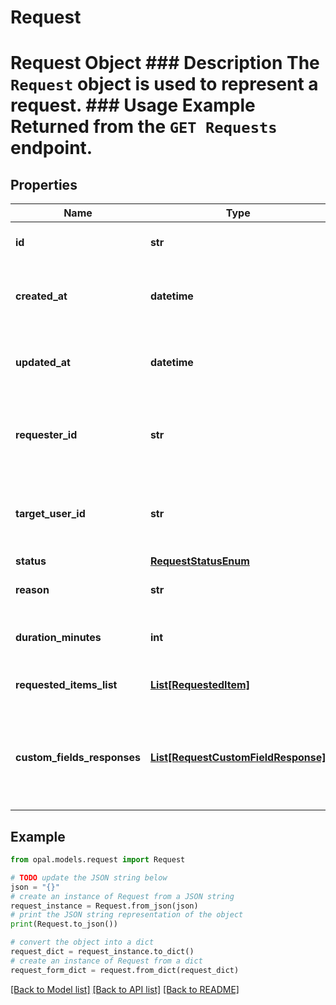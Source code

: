 # Request

# Request Object ### Description The `Request` object is used to represent a request.  ### Usage Example Returned from the `GET Requests` endpoint.

## Properties

Name | Type | Description | Notes
------------ | ------------- | ------------- | -------------
**id** | **str** | The unique identifier of the request. | 
**created_at** | **datetime** | The date and time the request was created. | 
**updated_at** | **datetime** | The date and time the request was last updated. | 
**requester_id** | **str** | The unique identifier of the user who created the request. | 
**target_user_id** | **str** | The unique identifier of the user who is the target of the request. | 
**status** | [**RequestStatusEnum**](RequestStatusEnum.md) |  | 
**reason** | **str** | The reason for the request. | 
**duration_minutes** | **int** | The duration of the request in minutes. | [optional] 
**requested_items_list** | [**List[RequestedItem]**](RequestedItem.md) | The list of targets for the request. | [optional] 
**custom_fields_responses** | [**List[RequestCustomFieldResponse]**](RequestCustomFieldResponse.md) | The responses given to the custom fields associated to the request | [optional] 

## Example

```python
from opal.models.request import Request

# TODO update the JSON string below
json = "{}"
# create an instance of Request from a JSON string
request_instance = Request.from_json(json)
# print the JSON string representation of the object
print(Request.to_json())

# convert the object into a dict
request_dict = request_instance.to_dict()
# create an instance of Request from a dict
request_form_dict = request.from_dict(request_dict)
```
[[Back to Model list]](../README.md#documentation-for-models) [[Back to API list]](../README.md#documentation-for-api-endpoints) [[Back to README]](../README.md)


